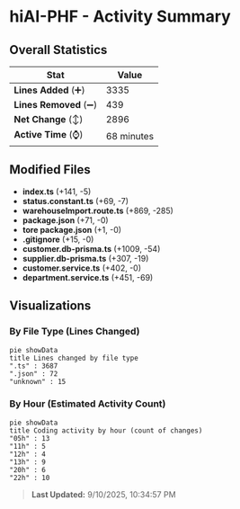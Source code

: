 # hiAI-PHF - Activity Summary 

## Overall Statistics

| Stat                   | Value                                                             |
| ---------------------- | ----------------------------------------------------------------- |
| **Lines Added** (➕)   | 3335                                          |
| **Lines Removed** (➖) | 439                                        |
| **Net Change** (↕)    | 2896                |
| **Active Time** (⌚)   | 68 minutes |


## Modified Files
- **index.ts** (+141, -5)
- **status.constant.ts** (+69, -7)
- **warehouseImport.route.ts** (+869, -285)
- **package.json** (+71, -0)
- **tore package.json** (+1, -0)
- **.gitignore** (+15, -0)
- **customer.db-prisma.ts** (+1009, -54)
- **supplier.db-prisma.ts** (+307, -19)
- **customer.service.ts** (+402, -0)
- **department.service.ts** (+451, -69)

## Visualizations

### By File Type (Lines Changed)

```mermaid
pie showData
title Lines changed by file type
".ts" : 3687
".json" : 72
"unknown" : 15
```

### By Hour (Estimated Activity Count)

```mermaid
pie showData
title Coding activity by hour (count of changes)
"05h" : 13
"11h" : 5
"12h" : 4
"13h" : 9
"20h" : 6
"22h" : 10
```


> **Last Updated:** 9/10/2025, 10:34:57 PM